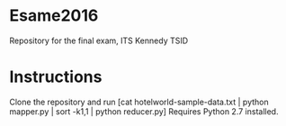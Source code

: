 # Esame2016
Repository for the final exam, ITS Kennedy TSID

# Instructions
Clone the repository and run [cat hotelworld-sample-data.txt | python mapper.py | sort -k1,1 | python reducer.py]
Requires Python 2.7 installed.
